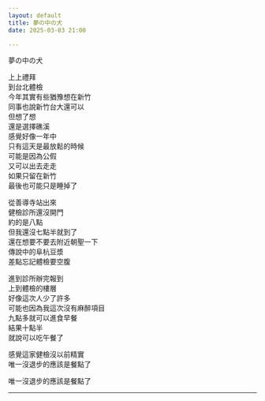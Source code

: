 ```yaml
---
layout: default
title: 夢の中の犬
date: 2025-03-03 21:00

---
```


夢の中の犬


上上禮拜  
到台北體檢  
今年其實有些猶豫想在新竹  
同事也說新竹台大還可以  
但想了想  
還是選擇礁溪  
感覺好像一年中  
只有這天是最放鬆的時候  
可能是因為公假  
又可以出去走走  
如果只留在新竹  
最後也可能只是睡掉了  

從善導寺站出來  
健檢診所還沒開門  
約的是八點  
但我還沒七點半就到了  
還在想要不要去附近朝聖一下  
傳說中的阜杭豆漿  
差點忘記體檢要空腹  

進到診所辦完報到  
上到體檢的樓層  
好像這次人少了許多  
可能也因為我這次沒有麻醉項目  
九點多就可以進食早餐  
結果十點半  
就說可以吃午餐了  

感覺這家健檢沒以前精實  
唯一沒退步的應該是餐點了  

唯一沒退步的應該是餐點了  

---


